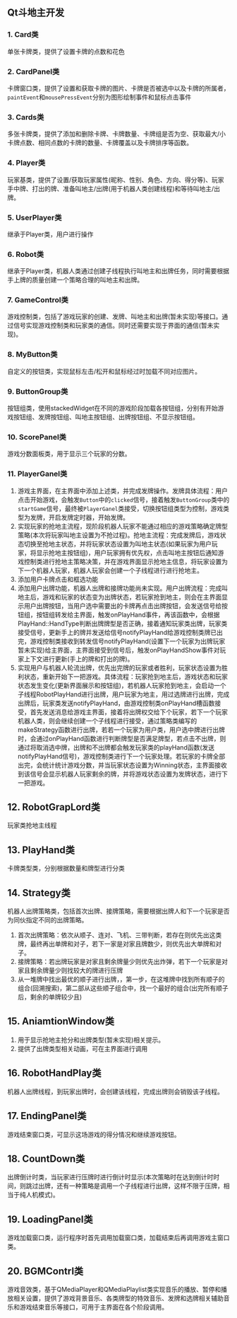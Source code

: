 ## Qt斗地主开发

### 1. Card类
单张卡牌类，提供了设置卡牌的点数和花色

### 2. CardPanel类
卡牌窗口类，提供了设置和获取卡牌的图片、卡牌是否被选中以及卡牌的所属者，`paintEvent`和`mousePressEvent`分别为图形绘制事件和鼠标点击事件

### 3. Cards类
多张卡牌类，提供了添加和删除卡牌、卡牌数量、卡牌组是否为空、获取最大/小卡牌点数、相同点数的卡牌的数量、卡牌覆盖以及卡牌排序等函数。

### 4. Player类
玩家基类，提供了设置/获取玩家属性(昵称、性别、角色、方向、得分等)、玩家手中牌、打出的牌、准备叫地主/出牌(用于机器人类创建线程)和等待叫地主/出牌。

### 5. UserPlayer类
继承于Player类，用户进行操作

### 6. Robot类
继承于Player类，机器人类通过创建子线程执行叫地主和出牌任务，同时需要根据手上牌的质量创建一个策略合理的叫地主和出牌。

### 7. GameControl类
游戏控制类，包括了游戏玩家的创建、发牌、叫地主和出牌(暂未实现)等接口。通过信号实现游戏控制类和玩家类的通信。同时还需要实现于界面的通信(暂未实现)。

### 8. MyButton类
自定义的按钮类，实现鼠标左击/松开和鼠标经过时加载不同对应图片。

### 9. ButtonGroup类
按钮组类，使用stackedWidget在不同的游戏阶段加载各按钮组，分别有开始游戏按钮组、发牌按钮组、叫地主按钮组、出牌按钮组、不显示按钮组。

### 10. ScorePanel类
游戏分数面板类，用于显示三个玩家的分数。

### 11. PlayerGanel类
1. 游戏主界面，在主界面中添加上述类，并完成发牌操作。发牌具体流程：用户点击开始游戏，会触发`Button`中的`clicked`信号，接着触发`ButtonGroup`类中的`startGame`信号，最终被`PlayerGanel`类接受，切换按钮组类型为控制，游戏类型为发牌，开启发牌定时器，开始发牌。
2. 实现玩家的抢地主流程，现阶段机器人玩家不能通过相应的游戏策略确定牌型策略(本次将玩家叫地主设置为不抢过程)。抢地主流程：完成发牌后，游戏状态切换至抢地主状态，并将玩家状态设置为叫地主状态(如果玩家为用户玩家，将显示抢地主按钮组)，用户玩家拥有优先权，点击叫地主按钮后通知游戏控制类进行抢地主策略决策，并在游戏界面显示抢地主信息，将玩家设置为下一个机器人玩家，机器人玩家会创建一个子线程进行进行抢地主。
3. 添加用户卡牌点击和框选功能
4. 添加用户出牌功能，机器人出牌和接牌功能尚未实现。用户出牌流程：完成叫地主后，游戏和玩家的状态变为出牌状态，若玩家抢到地主，则会在主界面显示用户出牌按钮，当用户选中需要出的卡牌再点击出牌按钮，会发送信号给按钮组，按钮组转发给主界面，触发onPlayHand事件，再该函数中，会根据PlayHand::HandType判断出牌牌型是否正确，接着通知玩家类出牌，玩家类接受信号，更新手上的牌并发送给信号notifyPlayHand给游戏控制类牌已出完，游戏控制类接收到转发信号notifyPlayHand(设置下一个玩家为出牌玩家暂未实现)给主界面，主界面接受到信号后，触发onPlayHandShow事件对玩家上下文进行更新(手上的牌和打出的牌)。
5. 实现用户与机器人轮流出牌，优先出完牌的玩家或者胜利，玩家状态设置为胜利状态，重新开始下一把游戏。具体流程：玩家抢到地主后，游戏状态和玩家状态发生变化(更新界面展示和按钮组)，若机器人玩家抢到地主，会启动一个子线程RobotPlayHand进行出牌，用户玩家为地主，用过选牌进行出牌，完成出牌后，玩家类发送notifyPlayHand，由游戏控制类onPlayHand槽函数接受，首先发送消息给游戏主界面，接着将出牌权交给下个玩家，若下一个玩家机器人类，则会继续创建一个子线程进行接受，通过策略类编写的makeStrategy函数进行出牌，若若一个玩家为用户类，用户选中牌进行出牌时，会通过onPlayHand函数进行判断牌型是否满足牌型，若点击不出牌，则通过将取消选中牌，出牌和不出牌都会触发玩家类的playHand函数(发送notifyPlayHand信号)，游戏控制类进行下一个玩家处理。若玩家的卡牌全部出完，会统计统计游戏分数，并当玩家状态设置为Winning状态，主界面接收到该信号会显示机器人玩家剩余的牌，并将游戏状态设置为发牌状态，进行下一把游戏。

## 12. RobotGrapLord类
玩家类抢地主线程

## 13. PlayHand类
卡牌类型类，分别根据数量和牌型进行分类

## 14. Strategy类
机器人出牌策略类，包括首次出牌、接牌策略，需要根据出牌人和下一个玩家是否为同伙指定不同的出牌策略。
1. 首次出牌策略：依次从顺子、连对、飞机、三带判断，若存在则优先出这类牌，最终再出单牌和对子，若下一家是对家且牌数少，则优先出大单牌和对子。
2. 接牌策略：若出牌玩家是对家且剩余牌量少则优先出炸弹，若下一个玩家是对家且剩余牌量少则找较大的牌进行压牌
3. 从一堆牌中找出最优的顺子进行出牌，，第一步，在这堆牌中找到所有顺子的组合(回溯搜索)，第二部从这些顺子组合中，找一个最好的组合(出完所有顺子后，剩余的单牌较少且)

## 15. AniamtionWindow类
1. 用于显示抢地主抢分和出牌类型(暂未实现)相关提示。
2. 提供了出牌类型相关动画，可在主界面进行调用

## 16. RobotHandPlay类
机器人出牌线程，到玩家出牌时，会创建该线程，完成出牌则会销毁该子线程。

## 17. EndingPanel类
游戏结束窗口类，可显示这场游戏的得分情况和继续游戏按钮。

## 18. CountDown类
出牌倒计时类，当玩家进行压牌时进行倒计时显示(本次策略时在达到倒计时时间，则跳过出牌，还有一种策略是调用一个子线程进行出牌，这样不限于压牌，相当于纯人机模式)。

## 19. LoadingPanel类
游戏加载窗口类，运行程序时首先调用加载窗口类，加载结束后再调用游戏主窗口类。

## 20. BGMContrl类
游戏音效类，基于QMediaPlayer和QMediaPlaylist类实现音乐的播放、暂停和播放相关设置，提供了游戏背景音乐、各类牌型的特效音乐、发牌和选牌相关辅助音乐和游戏结束音乐等接口，可用于主界面在各个阶段调用。